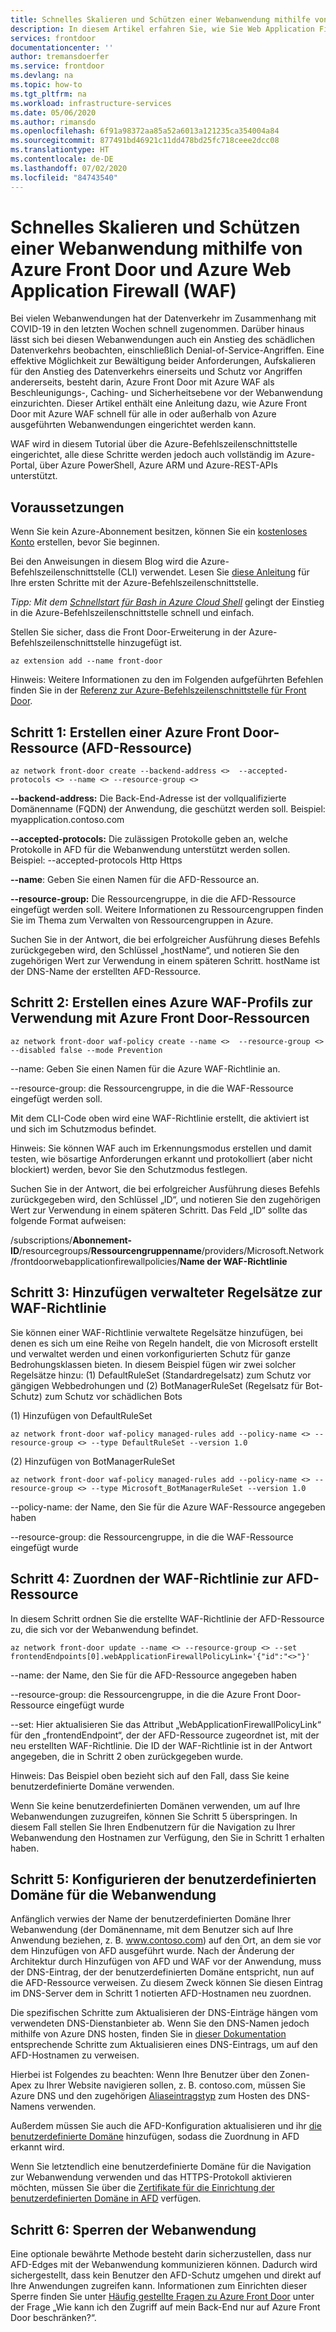 ```yaml
---
title: Schnelles Skalieren und Schützen einer Webanwendung mithilfe von Azure Front Door und Azure Web Application Firewall (WAF) | Microsoft-Dokumentation
description: In diesem Artikel erfahren Sie, wie Sie Web Application Firewall mit Ihrem Azure Front Door-Dienst verwenden.
services: frontdoor
documentationcenter: ''
author: tremansdoerfer
ms.service: frontdoor
ms.devlang: na
ms.topic: how-to
ms.tgt_pltfrm: na
ms.workload: infrastructure-services
ms.date: 05/06/2020
ms.author: rimansdo
ms.openlocfilehash: 6f91a98372aa85a52a6013a121235ca354004a84
ms.sourcegitcommit: 877491bd46921c11dd478bd25fc718ceee2dcc08
ms.translationtype: HT
ms.contentlocale: de-DE
ms.lasthandoff: 07/02/2020
ms.locfileid: "84743540"
---
```

# <a name="quickly-scale-and-protect-a-web-application-using-azure-front-door-and-azure-web-application-firewall-waf"></a>Schnelles Skalieren und Schützen einer Webanwendung mithilfe von Azure Front Door und Azure Web Application Firewall (WAF)

Bei vielen Webanwendungen hat der Datenverkehr im Zusammenhang mit COVID-19 in den letzten Wochen schnell zugenommen. Darüber hinaus lässt sich bei diesen Webanwendungen auch ein Anstieg des schädlichen Datenverkehrs beobachten, einschließlich Denial-of-Service-Angriffen. Eine effektive Möglichkeit zur Bewältigung beider Anforderungen, Aufskalieren für den Anstieg des Datenverkehrs einerseits und Schutz vor Angriffen andererseits, besteht darin, Azure Front Door mit Azure WAF als Beschleunigungs-, Caching- und Sicherheitsebene vor der Webanwendung einzurichten. Dieser Artikel enthält eine Anleitung dazu, wie Azure Front Door mit Azure WAF schnell für alle in oder außerhalb von Azure ausgeführten Webanwendungen eingerichtet werden kann. 

WAF wird in diesem Tutorial über die Azure-Befehlszeilenschnittstelle eingerichtet, alle diese Schritte werden jedoch auch vollständig im Azure-Portal, über Azure PowerShell, Azure ARM und Azure-REST-APIs unterstützt. 

## <a name="prerequisites"></a>Voraussetzungen

Wenn Sie kein Azure-Abonnement besitzen, können Sie ein [kostenloses Konto](https://azure.microsoft.com/free/?WT.mc_id=A261C142F) erstellen, bevor Sie beginnen. 

Bei den Anweisungen in diesem Blog wird die Azure-Befehlszeilenschnittstelle (CLI) verwendet. Lesen Sie [diese Anleitung](https://docs.microsoft.com/cli/azure/get-started-with-azure-cli?view=azure-cli-latest) für Ihre ersten Schritte mit der Azure-Befehlszeilenschnittstelle.

*Tipp: Mit dem [Schnellstart für Bash in Azure Cloud Shell](https://docs.microsoft.com/azure/cloud-shell/quickstart)* gelingt der Einstieg in die Azure-Befehlszeilenschnittstelle schnell und einfach.

Stellen Sie sicher, dass die Front Door-Erweiterung in der Azure-Befehlszeilenschnittstelle hinzugefügt ist.

```azurecli-interactive 
az extension add --name front-door
```

Hinweis: Weitere Informationen zu den im Folgenden aufgeführten Befehlen finden Sie in der [Referenz zur Azure-Befehlszeilenschnittstelle für Front Door](https://docs.microsoft.com/cli/azure/ext/front-door/?view=azure-cli-latest).

## <a name="step-1-create-an-azure-front-door-afd-resource"></a>Schritt 1: Erstellen einer Azure Front Door-Ressource (AFD-Ressource)


```azurecli-interactive 
az network front-door create --backend-address <>  --accepted-protocols <> --name <> --resource-group <>
```

**--backend-address:** Die Back-End-Adresse ist der vollqualifizierte Domänenname (FQDN) der Anwendung, die geschützt werden soll. Beispiel: myapplication.contoso.com

**--accepted-protocols:** Die zulässigen Protokolle geben an, welche Protokolle in AFD für die Webanwendung unterstützt werden sollen. Beispiel: --accepted-protocols Http Https

**--name**: Geben Sie einen Namen für die AFD-Ressource an.

**--resource-group:** Die Ressourcengruppe, in die die AFD-Ressource eingefügt werden soll.  Weitere Informationen zu Ressourcengruppen finden Sie im Thema zum Verwalten von Ressourcengruppen in Azure.

Suchen Sie in der Antwort, die bei erfolgreicher Ausführung dieses Befehls zurückgegeben wird, den Schlüssel „hostName“, und notieren Sie den zugehörigen Wert zur Verwendung in einem späteren Schritt. hostName ist der DNS-Name der erstellten AFD-Ressource.

## <a name="step-2-create-an-azure-waf-profile-to-use-with-azure-front-door-resources"></a>Schritt 2: Erstellen eines Azure WAF-Profils zur Verwendung mit Azure Front Door-Ressourcen

```azurecli-interactive 
az network front-door waf-policy create --name <>  --resource-group <>  --disabled false --mode Prevention
```

--name: Geben Sie einen Namen für die Azure WAF-Richtlinie an.

--resource-group: die Ressourcengruppe, in die die WAF-Ressource eingefügt werden soll. 

Mit dem CLI-Code oben wird eine WAF-Richtlinie erstellt, die aktiviert ist und sich im Schutzmodus befindet. 

Hinweis: Sie können WAF auch im Erkennungsmodus erstellen und damit testen, wie bösartige Anforderungen erkannt und protokolliert (aber nicht blockiert) werden, bevor Sie den Schutzmodus festlegen.

Suchen Sie in der Antwort, die bei erfolgreicher Ausführung dieses Befehls zurückgegeben wird, den Schlüssel „ID“, und notieren Sie den zugehörigen Wert zur Verwendung in einem späteren Schritt. Das Feld „ID“ sollte das folgende Format aufweisen:

/subscriptions/**Abonnement-ID**/resourcegroups/**Ressourcengruppenname**/providers/Microsoft.Network/frontdoorwebapplicationfirewallpolicies/**Name der WAF-Richtlinie**

## <a name="step-3-add-managed-rulesets-to-this-waf-policy"></a>Schritt 3: Hinzufügen verwalteter Regelsätze zur WAF-Richtlinie

Sie können einer WAF-Richtlinie verwaltete Regelsätze hinzufügen, bei denen es sich um eine Reihe von Regeln handelt, die von Microsoft erstellt und verwaltet werden und einen vorkonfigurierten Schutz für ganze Bedrohungsklassen bieten. In diesem Beispiel fügen wir zwei solcher Regelsätze hinzu: (1) DefaultRuleSet (Standardregelsatz) zum Schutz vor gängigen Webbedrohungen und (2) BotManagerRuleSet (Regelsatz für Bot-Schutz) zum Schutz vor schädlichen Bots

(1) Hinzufügen von DefaultRuleSet

```azurecli-interactive 
az network front-door waf-policy managed-rules add --policy-name <> --resource-group <> --type DefaultRuleSet --version 1.0
```

(2) Hinzufügen von BotManagerRuleSet

```azurecli-interactive 
az network front-door waf-policy managed-rules add --policy-name <> --resource-group <> --type Microsoft_BotManagerRuleSet --version 1.0
```

--policy-name: der Name, den Sie für die Azure WAF-Ressource angegeben haben

--resource-group: die Ressourcengruppe, in die die WAF-Ressource eingefügt wurde

## <a name="step-4-associate-the-waf-policy-with-the-afd-resource"></a>Schritt 4: Zuordnen der WAF-Richtlinie zur AFD-Ressource

In diesem Schritt ordnen Sie die erstellte WAF-Richtlinie der AFD-Ressource zu, die sich vor der Webanwendung befindet.

```azurecli-interactive 
az network front-door update --name <> --resource-group <> --set frontendEndpoints[0].webApplicationFirewallPolicyLink='{"id":"<>"}'
```

--name: der Name, den Sie für die AFD-Ressource angegeben haben

--resource-group: die Ressourcengruppe, in die die Azure Front Door-Ressource eingefügt wurde

--set: Hier aktualisieren Sie das Attribut „WebApplicationFirewallPolicyLink“ für den „frontendEndpoint“, der der AFD-Ressource zugeordnet ist, mit der neu erstellten WAF-Richtlinie. Die ID der WAF-Richtlinie ist in der Antwort angegeben, die in Schritt 2 oben zurückgegeben wurde.

Hinweis: Das Beispiel oben bezieht sich auf den Fall, dass Sie keine benutzerdefinierte Domäne verwenden.

Wenn Sie keine benutzerdefinierten Domänen verwenden, um auf Ihre Webanwendungen zuzugreifen, können Sie Schritt 5 überspringen. In diesem Fall stellen Sie Ihren Endbenutzern für die Navigation zu Ihrer Webanwendung den Hostnamen zur Verfügung, den Sie in Schritt 1 erhalten haben.

## <a name="step-5-configure-custom-domain-for-your-web-application"></a>Schritt 5: Konfigurieren der benutzerdefinierten Domäne für die Webanwendung

Anfänglich verwies der Name der benutzerdefinierten Domäne Ihrer Webanwendung (der Domänenname, mit dem Benutzer sich auf Ihre Anwendung beziehen, z. B. www.contoso.com) auf den Ort, an dem sie vor dem Hinzufügen von AFD ausgeführt wurde. Nach der Änderung der Architektur durch Hinzufügen von AFD und WAF vor der Anwendung, muss der DNS-Eintrag, der der benutzerdefinierten Domäne entspricht, nun auf die AFD-Ressource verweisen. Zu diesem Zweck können Sie diesen Eintrag im DNS-Server dem in Schritt 1 notierten AFD-Hostnamen neu zuordnen.

Die spezifischen Schritte zum Aktualisieren der DNS-Einträge hängen vom verwendeten DNS-Dienstanbieter ab. Wenn Sie den DNS-Namen jedoch mithilfe von Azure DNS hosten, finden Sie in [dieser Dokumentation](https://docs.microsoft.com/azure/dns/dns-operations-recordsets-cli) entsprechende Schritte zum Aktualisieren eines DNS-Eintrags, um auf den AFD-Hostnamen zu verweisen. 

Hierbei ist Folgendes zu beachten: Wenn Ihre Benutzer über den Zonen-Apex zu Ihrer Website navigieren sollen, z. B. contoso.com, müssen Sie Azure DNS und den zugehörigen [Aliaseintragstyp](https://docs.microsoft.com/azure/dns/dns-alias) zum Hosten des DNS-Namens verwenden. 

Außerdem müssen Sie auch die AFD-Konfiguration aktualisieren und ihr [die benutzerdefinierte Domäne](https://docs.microsoft.com/azure/frontdoor/front-door-custom-domain) hinzufügen, sodass die Zuordnung in AFD erkannt wird.

Wenn Sie letztendlich eine benutzerdefinierte Domäne für die Navigation zur Webanwendung verwenden und das HTTPS-Protokoll aktivieren möchten, müssen Sie über die [Zertifikate für die Einrichtung der benutzerdefinierten Domäne in AFD](https://docs.microsoft.com/azure/frontdoor/front-door-custom-domain-https) verfügen. 

## <a name="step-6-lock-down-your-web-application"></a>Schritt 6: Sperren der Webanwendung

Eine optionale bewährte Methode besteht darin sicherzustellen, dass nur AFD-Edges mit der Webanwendung kommunizieren können. Dadurch wird sichergestellt, dass kein Benutzer den AFD-Schutz umgehen und direkt auf Ihre Anwendungen zugreifen kann. Informationen zum Einrichten dieser Sperre finden Sie unter [Häufig gestellte Fragen zu Azure Front Door](https://docs.microsoft.com/azure/frontdoor/front-door-faq) unter der Frage „Wie kann ich den Zugriff auf mein Back-End nur auf Azure Front Door beschränken?“.

